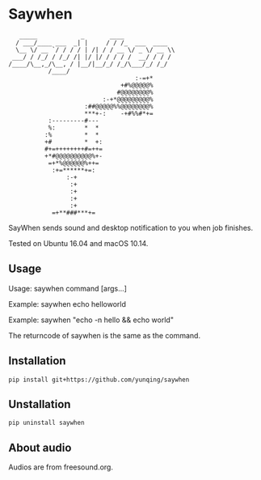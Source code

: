 # Saywhen
```
   _____            _       ____
  / ___/____ ___  _| |     / / /_  ___  ____
  \__ \/ __ `/ / / / | /| / / __ \/ _ \/ __ \\
 ___/ / /_/ / /_/ /| |/ |/ / / / /  __/ / / /
/____/\__,_/\__, / |__/|__/_/ /_/\___/_/ /_/
           /____/
                                   :-=+*
                               +#%@@@@@%
                              #@@@@@@@@%
                          :-+*@@@@@@@@@%
                     :##@@@@@%%@@@@@@@@%
                     ***+-:    -+#%%#*+=
           :---------#---
           %:        *  *
          :%         *  *
          +#         *  +:
          #+=++++++++#=++=
          +*#@@@@@@@@@@%+-
           =+*%@@@@@@%++=
            :+=******+=:
                :-+
                 :+
                 :+
                 :+
                 :+
            =+**###***+=
```

SayWhen sends sound and desktop notification to you when job finishes.

Tested on Ubuntu 16.04 and macOS 10.14.

## Usage
Usage: saywhen command [args...]

Example: saywhen echo helloworld

Example: saywhen "echo -n hello && echo world"


The returncode of saywhen is the same as the command.

## Installation
`pip install git+https://github.com/yunqing/saywhen`

## Unstallation
`pip uninstall saywhen`

## About audio
Audios are from freesound.org.
